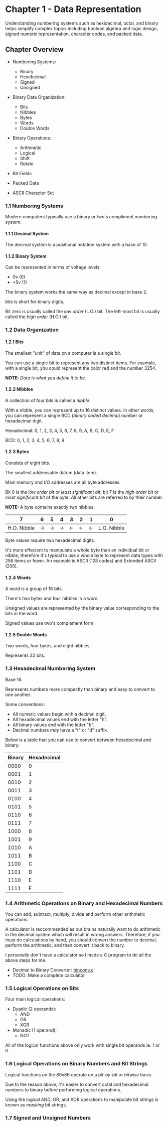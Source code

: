 # Chapter 1 - Data Representation

Understanding numbering systems such as hexidecimal, octal, and binary helps simplify complex topics including boolean algebra and logic design, signed numeric representation, character codes, and packed data.

## Chapter Overview

- Numbering Systems:
	- Binary
	- Hexidecimal
	- Signed
	- Unsigned

- Binary Data Organization:
	- Bits
	- Nibbles
	- Bytes
	- Words
	- Double Words

- Binary Operations:
	- Arithmetic
	- Logical
	- Shift
	- Rotate

- Bit Fields
- Packed Data
- ASCII Character Set

### 1.1 Numbering Systems

Modern computers typically use a binary or two's compliment numbering system.

#### 1.1.1 Decimal System

The decimal system is a positional notation system with a base of 10.

#### 1.1.2 Binary System

Can be represented in terms of voltage levels:
- 0v (0)
- +5v (1)

The binary system works the same way as decimal except in base 2.

_bits_ is short for binary digits.

Bit zero is usually called the _low order_ (L.O.) bit. The left-most bit is usually called the _high order_ (H.O.) bit.

### 1.2 Data Organization

#### 1.2.1 Bits

The smallest "unit" of data on a computer is a single _bit_.

You can use a single bit to represent any two distinct items. For example, with a single bit, you could represent the color red and the number 3254.

**NOTE:** _Data is what you define it to be._

#### 1.2.2 Nibbles

A collection of four bits is called a _nibble_. 

With a nibble, you can represent up to 16 distinct values. In other words, you can represent a single BCD (_binary coded decimal_) number or hexadecimal digit.

Hexadecimal: 0, 1, 2, 3, 4, 5, 6, 7, 8, 9, A, B, C, D, E, F

BCD: 0, 1, 2, 3, 4, 5, 6, 7, 8, 9

#### 1.2.3 Bytes

Consists of eight bits.

The smallest addressable datum (data item).

Main memory and I/O addresses are all byte addresses.

Bit 0 is the _low order bit_ or _least significant bit_, bit 7 is the _high order bit_ or _most significant bit_ of the byte. All other bits are referred to by their number.

**NOTE:** A byte contains exactly two nibbles.

| 7 | 6 | 5 | 4 | 3 | 2 | 1 | 0 |
| --- | --- | --- | --- | --- | --- | --- | --- |
| H.O. Nibble | -> | -> | -> | <- | <- | <- | L.O. Nibble | 

Byte values require two hexadecimal digits.

It's more effecient to manipulate a whole byte than an individual bit or nibble, therefore it's typical to use a whole byte to represent data types with 256 items or fewer. An example is ASCII (128 codes) and Extended ASCII (256).

#### 1.2.4 Words

A word is a group of 16 bits.

There's two bytes and four nibbles in a word.

Unsigned values are represented by the binary value corresponding to the bits in the word.

Signed values use two's complement form.

#### 1.2.5 Double Words

Two words, four bytes, and eight nibbles.

Represents 32 bits.

### 1.3 Hexadecimal Numbering System

Base 16.

Represents numbers more compactly than binary and easy to convert to one another.

Some conventions:
- All numeric values begin with a decimal digit.
- All hexadecimal values end with the letter "h".
- All binary values end with the letter "b".
- Decimal numbers _may_ have a "t" or "d" suffix.

Below is a table that you can use to convert between hexadecimal and binary:

| Binary | Hexadecimal |
| --- | --- |
| 0000 | 0 |
| 0001 | 1 |
| 0010 | 2 |
| 0011 | 3 |
| 0100 | 4 |
| 0101 | 5 |
| 0110 | 6 |
| 0111 | 7 |
| 1000 | 8 |
| 1001 | 9 |
| 1010 | A |
| 1011 | B |
| 1100 | C |
| 1101 | D |
| 1110 | E |
| 1111 | F |

### 1.4 Arithmetic Operations on Binary and Hexadecimal Numbers

You can add, subtract, multiply, divide and perform other arithmetic operations.

A calculator is reccommended as our brains naturally want to do arithmetic in the decimal system which will result in wrong answers. Therefore, if you must do calculations by hand, you should convert the number to decimal, perform the arithmetic, and then convert it back to binary.

I personally don't have a calculator so I made a C program to do all the above steps for me.
- Decimal to Binary Converter: [binconv.c](https://github.com/rawb2020/Assembly/blob/main/Chapter1/binconv.c)
- TODO: Make a complete calculator

### 1.5 Logical Operations on Bits

Four main logical operations:
- Dyadic (2 operands):
	- AND
	- OR
	- XOR
- Monadic (1 operand):
	- NOT

All of the logical functions above only work with single bit operands ie. 1 or 0.

### 1.6 Logical Operations on Binary Numbers and Bit Strings

Logical functions on the 80x86 operate on a _bit-by-bit_ or _bitwise_ basis.

Due to the reason above, it's easier to convert octal and hexadecimal numbers to binary before performing logical operations.

Using the logical AND, OR, and XOR operations to manipulate bit strings is known as _masking_ bit strings.

### 1.7 Signed and Unsigned Numbers
